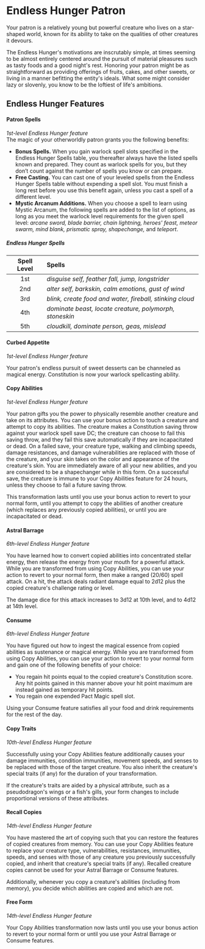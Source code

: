 # Endless Hunger Patron

Your patron is a relatively young but powerful creature who lives on a star-shaped world, known for its ability to take on the qualities of other creatures it devours.

The Endless Hunger's motivations are inscrutably simple, at times seeming to be almost entirely centered around the pursuit of material pleasures such as tasty foods and a good night's rest. Honoring your patron might be as straightforward as providing offerings of fruits, cakes, and other sweets, or living in a manner befitting the entity's ideals. What some might consider lazy or slovenly, you know to be the loftiest of life's ambitions.

## Endless Hunger Features

#### Patron Spells
_1st-level Endless Hunger feature_  
The magic of your otherworldly patron grants you the following benefits:

- **Bonus Spells.** When you gain warlock spell slots specified in the Endless Hunger Spells table, you thereafter always have the listed spells known and prepared. They count as warlock spells for you, but they don’t count against the number of spells you know or can prepare.
- **Free Casting.** You can cast one of your leveled spells from the Endless Hunger Spells table without expending a spell slot. You must finish a long rest before you use this benefit again, unless you cast a spell of a different level.
- **Mystic Arcanum Additions.** When you choose a spell to learn using Mystic Arcanum, the following spells are added to the list of options, as long as you meet the warlock level requirements for the given spell level: _arcane sword, blade barrier, chain lightning, heroes' feast, meteor swarm, mind blank, prismatic spray, shapechange,_ and _teleport_.

##### Endless Hunger Spells

| Spell Level | Spells |
|:-----------:|:-------|
| 1st | _disguise self, feather fall, jump, longstrider_ |
| 2nd | _alter self, barkskin, calm emotions, gust of wind_ |
| 3rd | _blink, create food and water, fireball, stinking cloud_ |
| 4th | _dominate beast, locate creature, polymorph, stoneskin_ |
| 5th | _cloudkill, dominate person, geas, mislead_ |

#### Curbed Appetite

_1st-level Endless Hunger feature_

Your patron's endless pursuit of sweet desserts can be channeled as magical energy. Constitution is now your warlock spellcasting ability.

#### Copy Abilities

_1st-level Endless Hunger feature_

Your patron gifts you the power to physically resemble another creature and take on its attributes. You can use your bonus action to touch a creature and attempt to copy its abilities. The creature makes a Constitution saving throw against your warlock spell save DC; the creature can choose to fail this saving throw, and they fail this save automatically if they are incapacitated or dead. On a failed save, your creature type, walking and climbing speeds, damage resistances, and damage vulnerabilities are replaced with those of the creature, and your skin takes on the color and appearance of the creature's skin. You are immediately aware of all your new abilities, and you are considered to be a shapechanger while in this form. On a successful save, the creature is immune to your Copy Abilities feature for 24 hours, unless they choose to fail a future saving throw.

This transformation lasts until you use your bonus action to revert to your normal form, until you attempt to copy the abilities of another creature (which replaces any previously copied abilities), or until you are incapacitated or dead.

#### Astral Barrage

_6th-level Endless Hunger feature_

You have learned how to convert copied abilities into concentrated stellar energy, then release the energy from your mouth for a powerful attack. While you are transformed from using Copy Abilities, you can use your action to revert to your normal form, then make a ranged (20/60) spell attack. On a hit, the attack deals radiant damage equal to 2d12 plus the copied creature's challenge rating or level.

The damage dice for this attack increases to 3d12 at 10th level, and to 4d12 at 14th level.

#### Consume

_6th-level Endless Hunger feature_

You have figured out how to ingest the magical essence from copied abilities as sustenance or magical energy. While you are transformed from using Copy Abilities, you can use your action to revert to your normal form and gain one of the following benefits of your choice:

- You regain hit points equal to the copied creature's Constitution score. Any hit points gained in this manner above your hit point maximum are instead gained as temporary hit points.
- You regain one expended Pact Magic spell slot.

Using your Consume feature satisfies all your food and drink requirements for the rest of the day.

#### Copy Traits

_10th-level Endless Hunger feature_

Successfully using your Copy Abilities feature additionally causes your damage immunities, condition immunities, movement speeds, and senses to be replaced with those of the target creature. You also inherit the creature's special traits (if any) for the duration of your transformation.

If the creature's traits are aided by a physical attribute, such as a pseudodragon's wings or a fish's gills, your form changes to include proportional versions of these attributes.

#### Recall Copies

_14th-level Endless Hunger feature_

You have mastered the art of copying such that you can restore the features of copied creatures from memory. You can use your Copy Abilities feature to replace your creature type, vulnerabilities, resistances, immunities, speeds, and senses with those of any creature you previously successfully copied, and inherit that creature's special traits (if any). Recalled creature copies cannot be used for your Astral Barrage or Consume features.

Additionally, whenever you copy a creature's abilities (including from memory), you decide which abilities are copied and which are not.

#### Free Form

_14th-level Endless Hunger feature_

Your Copy Abilities transformation now lasts until you use your bonus action to revert to your normal form or until you use your Astral Barrage or Consume features.